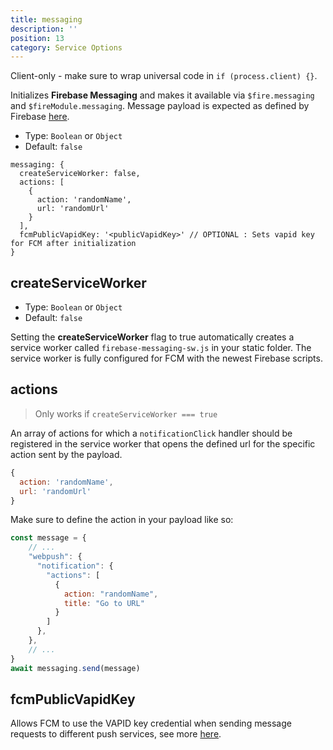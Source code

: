 ```yaml
---
title: messaging
description: ''
position: 13
category: Service Options
---
```


<alert>
Client-only - make sure to wrap universal code in <code>if (process.client) {}</code>.
</alert>

Initializes **Firebase Messaging** and makes it available via `$fire.messaging` and `$fireModule.messaging`.
Message payload is expected as defined by Firebase [here](https://firebase.google.com/docs/reference/fcm/rest/v1/projects.messages#WebpushConfig).

- Type: `Boolean` or `Object`
- Default: `false`

```js[nuxt.config.js]
messaging: {
  createServiceWorker: false,
  actions: [
    {
      action: 'randomName',
      url: 'randomUrl'
    }
  ],
  fcmPublicVapidKey: '<publicVapidKey>' // OPTIONAL : Sets vapid key for FCM after initialization
}
```

## createServiceWorker

- Type: `Boolean` or `Object`
- Default: `false`

Setting the **createServiceWorker** flag to true automatically creates a service worker called `firebase-messaging-sw.js` in your static folder. The service worker is fully configured for FCM with the newest Firebase scripts.

## actions

> Only works if `createServiceWorker === true`

An array of actions for which a `notificationClick` handler should be registered in the service worker that opens the defined url for the specific action sent by the payload.

```js
{
  action: 'randomName',
  url: 'randomUrl'
}
```

Make sure to define the action in your payload like so:

```js
const message = {
    // ...
    "webpush": {
      "notification": {
        "actions": [
          {
            action: "randomName",
            title: "Go to URL"
          }
        ]
      },
    },
    // ...
}
await messaging.send(message)
```

## fcmPublicVapidKey

Allows FCM to use the VAPID key credential when sending message requests to different push services, see more [here](https://firebase.google.com/docs/cloud-messaging/js/client).
